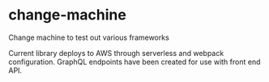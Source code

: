 # change-machine
Change machine to test out various frameworks

Current library deploys to AWS through serverless and webpack configuration. GraphQL endpoints have been created for use with front end API.
